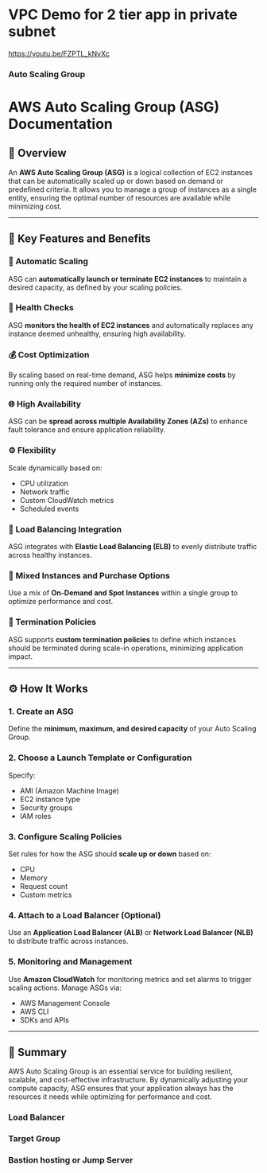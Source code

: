 # VPC Demo for 2 tier app in private subnet

https://youtu.be/FZPTL_kNvXc


### Auto Scaling Group
# AWS Auto Scaling Group (ASG) Documentation

## 🧩 Overview

An **AWS Auto Scaling Group (ASG)** is a logical collection of EC2 instances that can be automatically scaled up or down based on demand or predefined criteria. It allows you to manage a group of instances as a single entity, ensuring the optimal number of resources are available while minimizing cost.

---

## 🚀 Key Features and Benefits

### 🔄 Automatic Scaling

ASG can **automatically launch or terminate EC2 instances** to maintain a desired capacity, as defined by your scaling policies.

### 🧪 Health Checks

ASG **monitors the health of EC2 instances** and automatically replaces any instance deemed unhealthy, ensuring high availability.

### 💰 Cost Optimization

By scaling based on real-time demand, ASG helps **minimize costs** by running only the required number of instances.

### 🌐 High Availability

ASG can be **spread across multiple Availability Zones (AZs)** to enhance fault tolerance and ensure application reliability.

### ⚙️ Flexibility

Scale dynamically based on:

* CPU utilization
* Network traffic
* Custom CloudWatch metrics
* Scheduled events

### 🧩 Load Balancing Integration

ASG integrates with **Elastic Load Balancing (ELB)** to evenly distribute traffic across healthy instances.

### 🧬 Mixed Instances and Purchase Options

Use a mix of **On-Demand and Spot Instances** within a single group to optimize performance and cost.

### 🧹 Termination Policies

ASG supports **custom termination policies** to define which instances should be terminated during scale-in operations, minimizing application impact.

---

## ⚙️ How It Works

### 1. **Create an ASG**

Define the **minimum, maximum, and desired capacity** of your Auto Scaling Group.

### 2. **Choose a Launch Template or Configuration**

Specify:

* AMI (Amazon Machine Image)
* EC2 instance type
* Security groups
* IAM roles

### 3. **Configure Scaling Policies**

Set rules for how the ASG should **scale up or down** based on:

* CPU
* Memory
* Request count
* Custom metrics

### 4. **Attach to a Load Balancer (Optional)**

Use an **Application Load Balancer (ALB)** or **Network Load Balancer (NLB)** to distribute traffic across instances.

### 5. **Monitoring and Management**

Use **Amazon CloudWatch** for monitoring metrics and set alarms to trigger scaling actions. Manage ASGs via:

* AWS Management Console
* AWS CLI
* SDKs and APIs

---

## 📎 Summary

AWS Auto Scaling Group is an essential service for building resilient, scalable, and cost-effective infrastructure. By dynamically adjusting your compute capacity, ASG ensures that your application always has the resources it needs while optimizing for performance and cost.


### Load Balancer

### Target Group

### Bastion hosting or Jump Server
